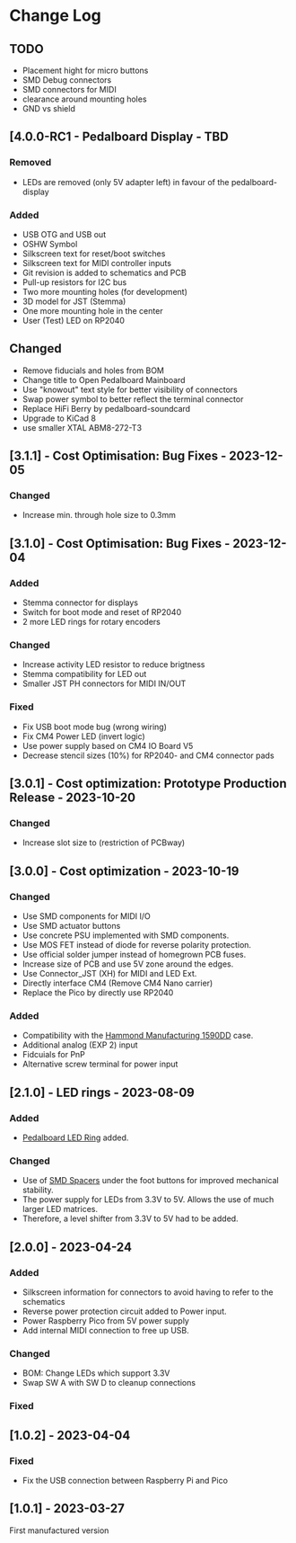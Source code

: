 # Change Log

## TODO

- Placement hight for micro buttons
- SMD Debug connectors
- SMD connectors for MIDI
- clearance around mounting holes
- GND vs shield

## [4.0.0-RC1 - Pedalboard Display - TBD

### Removed

- LEDs are removed (only 5V adapter left) in favour of the pedalboard-display

### Added

- USB OTG and USB out
- OSHW Symbol
- Silkscreen text for reset/boot switches
- Silkscreen text for MIDI controller inputs
- Git revision is added to schematics and PCB
- Pull-up resistors for I2C bus
- Two more mounting holes (for development)
- 3D model for JST (Stemma)
- One more mounting hole in the center
- User (Test) LED on RP2040

## Changed

- Remove fiducials and holes from BOM
- Change title to Open Pedalboard Mainboard
- Use "knowout" text style for better visibility of connectors
- Swap power symbol to better reflect the terminal connector
- Replace HiFi Berry by pedalboard-soundcard
- Upgrade to KiCad 8
- use smaller XTAL ABM8-272-T3

## [3.1.1] - Cost Optimisation:  Bug Fixes - 2023-12-05

### Changed

- Increase min. through hole size to 0.3mm

## [3.1.0] - Cost Optimisation:  Bug Fixes - 2023-12-04

### Added

- Stemma connector for displays
- Switch for boot mode and reset of RP2040
- 2 more LED rings for rotary encoders

### Changed

- Increase activity LED resistor to reduce brigtness
- Stemma compatibility for LED out
- Smaller JST PH connectors for MIDI IN/OUT

### Fixed

- Fix USB boot mode bug (wrong wiring)
- Fix CM4 Power LED (invert logic)
- Use power supply based on CM4 IO Board V5
- Decrease stencil sizes (10%) for RP2040- and CM4 connector pads

## [3.0.1] - Cost optimization: Prototype Production Release - 2023-10-20

### Changed

- Increase slot size to (restriction of PCBway)

## [3.0.0] - Cost optimization - 2023-10-19

### Changed

- Use SMD components for MIDI I/O
- Use SMD actuator buttons
- Use concrete PSU implemented with SMD components.
- Use MOS FET instead of diode for reverse polarity protection.
- Use official solder jumper instead of homegrown PCB fuses.
- Increase size of PCB and use 5V zone around the edges.
- Use Connector_JST (XH) for MIDI and LED Ext.
- Directly interface CM4 (Remove CM4 Nano carrier)
- Replace the Pico by directly use RP2040

### Added

- Compatibility with the [Hammond Manufacturing 1590DD](https://www.hammfg.com/files/parts/pdf/1590DD.pdf) case.
- Additional analog (EXP 2) input
- Fidcuials for PnP
- Alternative screw terminal for power input

## [2.1.0] - LED rings - 2023-08-09

### Added

- [Pedalboard LED Ring](https://github.com/pedalboard/pedalboard-led-ring) added.

### Changed

- Use of [SMD Spacers](https://www.digikey.ch/de/products/detail/w%C3%BCrth-elektronik/9774027151R/5320625)
  under the foot buttons for improved mechanical stability.
- The power supply for LEDs from 3.3V to 5V. Allows the use of much larger LED matrices.
- Therefore, a level shifter from 3.3V to 5V had to be added.

## [2.0.0] - 2023-04-24

### Added

- Silkscreen information for connectors to avoid having to refer to the schematics
- Reverse power protection circuit added to Power input.
- Power Raspberry Pico from 5V power supply
- Add internal MIDI connection to free up USB.

### Changed

- BOM: Change LEDs which support 3.3V
- Swap SW A with SW D to cleanup connections

### Fixed

## [1.0.2] - 2023-04-04

### Fixed

- Fix the USB connection between Raspberry Pi and Pico

## [1.0.1] - 2023-03-27

First manufactured version
